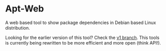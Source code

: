 Apt-Web
=======

A web based tool to show package dependencies in Debian based Linux distribution.

Looking for the earlier version of this tool? Check the 
[v1 branch](https://github.com/fajran/apt-web/tree/v1). This tools is currently
being rewritten to be more efficient and more open (think API!).

